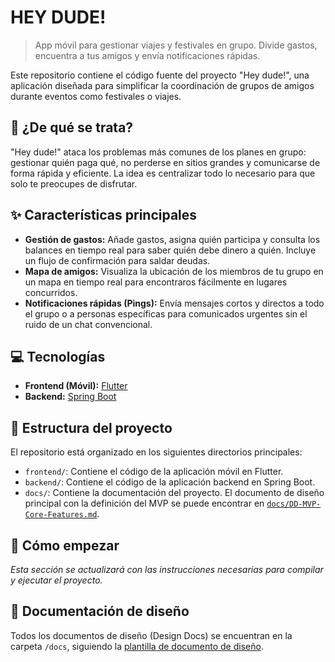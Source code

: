 # HEY DUDE!

> App móvil para gestionar viajes y festivales en grupo. Divide gastos, encuentra a tus amigos y envía notificaciones rápidas.

Este repositorio contiene el código fuente del proyecto "Hey dude!", una aplicación diseñada para simplificar la coordinación de grupos de amigos durante eventos como festivales o viajes.

## 🤔 ¿De qué se trata?

"Hey dude!" ataca los problemas más comunes de los planes en grupo: gestionar quién paga qué, no perderse en sitios grandes y comunicarse de forma rápida y eficiente. La idea es centralizar todo lo necesario para que solo te preocupes de disfrutar.

## ✨ Características principales

*   **Gestión de gastos:** Añade gastos, asigna quién participa y consulta los balances en tiempo real para saber quién debe dinero a quién. Incluye un flujo de confirmación para saldar deudas.
*   **Mapa de amigos:** Visualiza la ubicación de los miembros de tu grupo en un mapa en tiempo real para encontraros fácilmente en lugares concurridos.
*   **Notificaciones rápidas (Pings):** Envía mensajes cortos y directos a todo el grupo o a personas específicas para comunicados urgentes sin el ruido de un chat convencional.

## 💻 Tecnologías

*   **Frontend (Móvil):** [Flutter](https://flutter.dev/)
*   **Backend:** [Spring Boot](https://spring.io/projects/spring-boot)

## 📂 Estructura del proyecto

El repositorio está organizado en los siguientes directorios principales:

*   `frontend/`: Contiene el código de la aplicación móvil en Flutter.
*   `backend/`: Contiene el código de la aplicación backend en Spring Boot.
*   `docs/`: Contiene la documentación del proyecto. El documento de diseño principal con la definición del MVP se puede encontrar en [`docs/DD-MVP-Core-Features.md`](./docs/DD-MVP-Core-Features.md).

## 🚀 Cómo empezar

_Esta sección se actualizará con las instrucciones necesarias para compilar y ejecutar el proyecto._

## 📄 Documentación de diseño

Todos los documentos de diseño (Design Docs) se encuentran en la carpeta `/docs`, siguiendo la [plantilla de documento de diseño](DESIGN_DOC_TEMPLATE.md). 